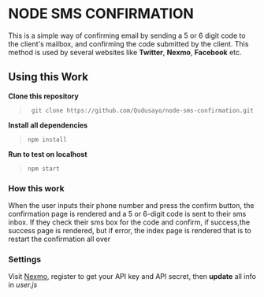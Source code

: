 # NODE SMS CONFIRMATION

This is a simple way of confirming email by sending a 5 or 6 digit code to the client's mailbox, and confirming the code submitted by the client. This method is used by several websites like  **Twitter**, **Nexmo**, **Facebook** etc.

## Using  this Work

**Clone this repository**  
>``` git clone https://github.com/Qudusayo/node-sms-confirmation.git```

**Install all dependencies**  
>``` npm install ```

**Run to test on localhost**  
>```npm start ```

### How this work  

When the user inputs their phone number and press the confirm button, the confirmation page is rendered and  a 5 or 6-digit code is sent to their sms inbox. If they check their sms box for the code and confirm, if success,the success page is  rendered, but if  error, the index page is rendered that is to restart the confirmation all over

### Settings
Visit [Nexmo](https://nexmo.com), register to get your API key and API secret, then **update** all info in _user.js_